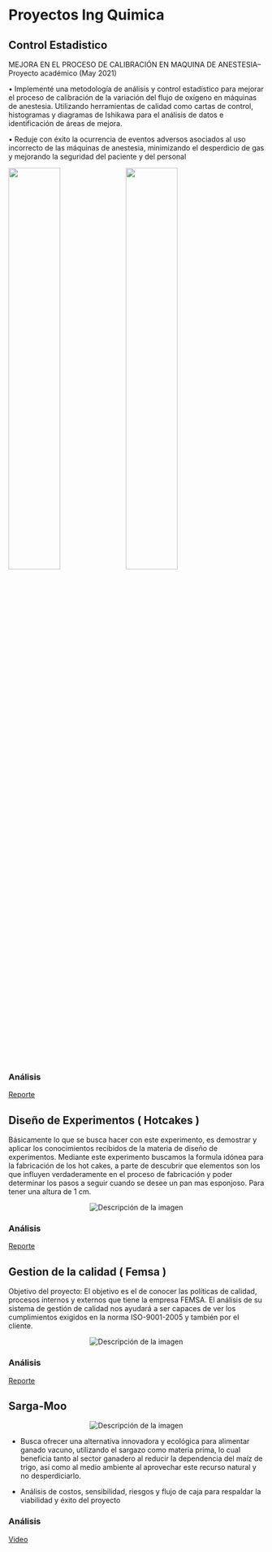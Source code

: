 # Proyectos Ing Quimica

## Control Estadistico
MEJORA EN EL PROCESO DE CALIBRACIÓN EN MAQUINA DE ANESTESIA– Proyecto académico (May 2021)

• Implementé una metodología de análisis y control estadístico para mejorar el proceso de calibración de la variación del 
flujo de oxígeno en máquinas de anestesia. Utilizando herramientas de calidad como cartas de control, histogramas y 
diagramas de Ishikawa para el análisis de datos e identificación de áreas de mejora.

• Reduje con éxito la ocurrencia de eventos adversos asociados al uso incorrecto de las máquinas de anestesia, 
minimizando el desperdicio de gas y mejorando la seguridad del paciente y del personal

<p float="left">
  <img src="https://github.com/Gaboytes/Ing.Quimica-proyectos/assets/145523136/c2317288-85a5-42a5-ad9c-e4d14017f762" width="45%" />
  <img src="https://github.com/Gaboytes/Ing.Quimica-proyectos/assets/145523136/a743046a-fde0-40b3-a3b0-8a59ff5b5dd7" width="45%" /> 
</p>

### Análisis
[Reporte](https://github.com/Gaboytes/Ing.Quimica-proyectos/blob/main/Control%20Estadistico/Proyecto%20analisis%20estadistico%20Anestesia.pdf)

## Diseño de Experimentos ( Hotcakes ) 

Básicamente lo que se busca hacer con este experimento, es demostrar y aplicar
los conocimientos recibidos de la materia de diseño de experimentos. Mediante
este experimento buscamos la formula idónea para la fabricación de los hot cakes,
a parte de descubrir que elementos son los que influyen verdaderamente en el
proceso de fabricación y poder determinar los pasos a seguir cuando se desee un
pan mas esponjoso. Para tener una altura de 1 cm.
<p align="center">
  <img src="https://github.com/Gaboytes/Ing.Quimica-proyectos/assets/145523136/d841c351-9108-4124-8731-fbc80bb29059" alt="Descripción de la imagen" />
</p>

### Análisis
[Reporte](https://github.com/Gaboytes/Ing.Quimica-proyectos/blob/main/Dise%C3%B1o%20de%20Experimentos/Proyecto%20final%20Hot%20cakes.pdf)

## Gestion de la calidad ( Femsa ) 

Objetivo del proyecto:
El objetivo es el de conocer las políticas de calidad, procesos internos y externos que
tiene la empresa FEMSA.
El análisis de su sistema de gestión de calidad nos ayudará a ser capaces de ver los
cumplimientos exigidos en la norma ISO-9001-2005 y también por el cliente.

<p align="center">
  <img src="https://github.com/Gaboytes/Ing.Quimica-proyectos/assets/145523136/95d0dbbf-7229-4429-81d4-c07eea28f799" alt="Descripción de la imagen" />
</p>

### Análisis
[Reporte](https://github.com/Gaboytes/Ing.Quimica-proyectos/blob/main/Femsa/Proyecto%20FEMSA%20(1)%5B2305843009216132765%5D%20(1).pdf)


## Sarga-Moo

<p align="center">
  <img src="https://github.com/Gaboytes/Ing.Quimica-proyectos/assets/145523136/6caa7e11-ffa9-47ed-9748-9a143a4146ff" alt="Descripción de la imagen" />
</p>

- Busca ofrecer una alternativa innovadora y ecológica para alimentar ganado vacuno, utilizando el sargazo como 
materia prima, lo cual beneficia tanto al sector ganadero al reducir la dependencia del maíz de trigo, así como al 
medio ambiente al aprovechar este recurso natural y no desperdiciarlo.

- Análisis de costos, sensibilidad, riesgos y flujo de caja para respaldar la viabilidad y éxito del proyecto

### Análisis
[Video](https://github.com/Gaboytes/Ing.Quimica-proyectos/blob/main/Sarga-Moo/Video%20pitch.mp4)










